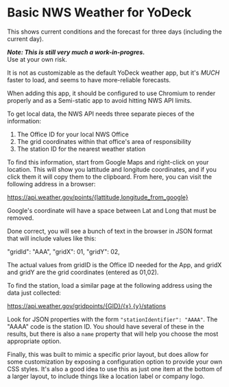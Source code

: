 # Basic NWS Weather for YoDeck

This shows current conditions and the forecast for three days (including the current day).

***Note: This is still very much a work-in-progres.***  
Use at your own risk.

It is not as customizable as the default YoDeck weather app, but it's _MUCH_ faster to load, and seems to have more-reliable forecasts.

When adding this app, it should be configured to use Chromium to render properly and as a Semi-static app to avoid hitting NWS API limits.

To get local data, the NWS API needs three separate pieces of the information:

1. The Office ID for your local NWS Office
2. The grid coordinates within that office's area of responsibility
3. The station ID for the nearest weather station

To find this information, start from Google Maps and right-click on your location. This will show you lattitude and longitude coordinates, and if you click them it will copy them to the clipboard. From here, you can visit the following address in a browser:

https://api.weather.gov/points/{lattitude,longitude_from_google}

Google's coordinate will have a space between Lat and Long that must be removed.

Done correct, you will see a bunch of text in the browser in JSON format that will include values like this:

   "gridId": "AAA",
	"gridX": 01,
	"gridY": 02,
	
The actual values from gridID is the Office ID needed for the App, and gridX and gridY are the grid coordinates (entered as 01,02).

To find the station, load a similar page at the following address using the data just collected:

https://api.weather.gov/gridpoints/{GID}/{x},{y}/stations

Look for JSON properties with the form `"stationIdentifier": "AAAA"`. The "AAAA" code is the station ID. You should have several of these in the results, but there is also a `name` property that will help you choose the most appropriate option.

Finally, this was built to mimic a specific prior layout, but does allow for some customization by exposing a configuration option to provide your own CSS styles.
It's also a good idea to use this as just one item at the bottom of a larger layout, to include things like a location label or company logo.
